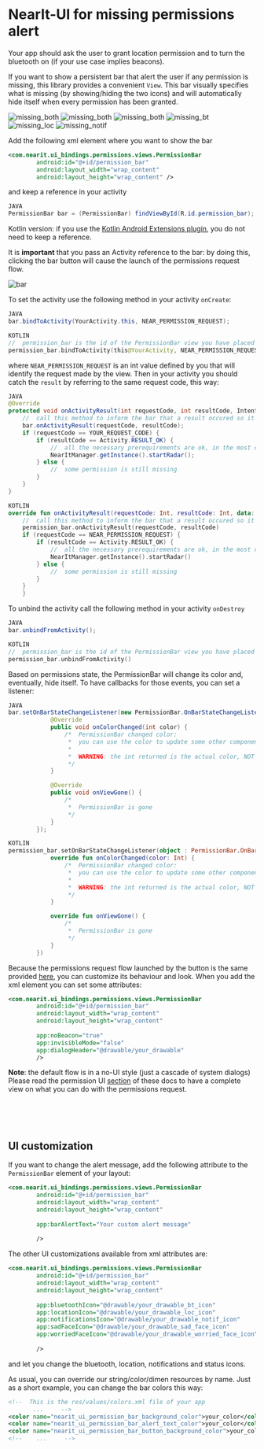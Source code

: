 # NearIt-UI for missing permissions alert

Your app should ask the user to grant location permission and to turn the bluetooth on (if your use case implies beacons).

If you want to show a persistent bar that alert the user if any permission is missing, this library provides a convenient `View`.
This bar visually specifies what is missing (by showing/hiding the two icons) and will automatically hide itself when every permission has been granted.

![missing_both](images/permissions_bar_missing_all.png)
![missing_both](images/permissions_bar_missing_many.png)
![missing_both](images/permissions_bar_missing_permission.png)
![missing_bt](images/permissions_bar_missing_bt.png)
![missing_loc](images/permissions_bar_missing_loc.png)
![missing_notif](images/permissions_bar_missing_notif.png)

Add the following xml element where you want to show the bar

```xml
<com.nearit.ui_bindings.permissions.views.PermissionBar
        android:id="@+id/permission_bar"
        android:layout_width="wrap_content"
        android:layout_height="wrap_content" />
```

and keep a reference in your activity

```java
JAVA
PermissionBar bar = (PermissionBar) findViewById(R.id.permission_bar);
```

Kotlin version: if you use the [Kotlin Android Extensions plugin](https://kotlinlang.org/docs/tutorials/android-plugin.html), you do not need to keep a reference. 

It is **important** that you pass an Activity reference to the bar: by doing this, clicking the bar button will cause the launch of the permissions request flow.

![bar](images/permissions_bar.gif)

To set the activity use the following method in your activity `onCreate`:

```java
JAVA
bar.bindToActivity(YourActivity.this, NEAR_PERMISSION_REQUEST);
```

```kotlin
KOTLIN
//  permission_bar is the id of the PermissionBar view you have placed in your layout
permission_bar.bindToActivity(this@YourActivity, NEAR_PERMISSION_REQUEST)
```

where `NEAR_PERMISSION_REQUEST` is an int value defined by you that will identify the request made by the view.
Then in your activity you should catch the `result` by referring to the same request code, this way:

```java
JAVA
@Override
protected void onActivityResult(int requestCode, int resultCode, Intent data) {
    //  call this method to inform the bar that a result occured so it can hide itself
    bar.onActivityResult(requestCode, resultCode);
    if (requestCode == YOUR_REQUEST_CODE) {
        if (resultCode == Activity.RESULT_OK) {
            //  all the necessary prerequirements are ok, in the most common scenarios you should start NearIT radar here
            NearItManager.getInstance().startRadar();
        } else {
            //  some permission is still missing
        }
    }
}
```

```kotlin
KOTLIN
override fun onActivityResult(requestCode: Int, resultCode: Int, data: Intent?) {
    //  call this method to inform the bar that a result occured so it can hide itself
    permission_bar.onActivityResult(requestCode, resultCode)
    if (requestCode == NEAR_PERMISSION_REQUEST) {
        if (resultCode == Activity.RESULT_OK) {
            //  all the necessary prerequirements are ok, in the most common scenarios you should start NearIT radar here
            NearItManager.getInstance().startRadar()
        } else {
            //  some permission is still missing
        }
    }
    }
```

To unbind the activity call the following method in your activity `onDestroy`

```java
JAVA
bar.unbindFromActivity();
```

```kotlin
KOTLIN
//  permission_bar is the id of the PermissionBar view you have placed in your layout
permission_bar.unbindFromActivity()
```

Based on permissions state, the PermissionBar will change its color and, eventually, hide itself. To have callbacks for those events, you can set a listener:

```java
JAVA
bar.setOnBarStateChangeListener(new PermissionBar.OnBarStateChangeListener() {
            @Override
            public void onColorChanged(int color) {
                /*  PermissionBar changed color:
                 *  you can use the color to update some other component of your UI
                 *
                 *  WARNING: the int returned is the actual color, NOT the resourceId
                 */
            }

            @Override
            public void onViewGone() {
                /*
                 *  PermissionBar is gone
                 */
            }
        });
```

```kotlin
KOTLIN
permission_bar.setOnBarStateChangeListener(object : PermissionBar.OnBarStateChangeListener {
            override fun onColorChanged(color: Int) {
                /*  PermissionBar changed color:
                 *  you can use the color to update some other component of your UI
                 *
                 *  WARNING: the int returned is the actual color, NOT the resourceId
                 */
            }

            override fun onViewGone() {
                /*
                 *  PermissionBar is gone
                 */
            }
        })
```

Because the permissions request flow launched by the button is the same provided [here](PERMISSIONS.md), you can customize its behaviour and look.
When you add the xml element you can set some attributes:

```xml
<com.nearit.ui_bindings.permissions.views.PermissionBar
        android:id="@+id/permission_bar"
        android:layout_width="wrap_content"
        android:layout_height="wrap_content"
        
        app:noBeacon="true"
        app:invisibleMode="false"
        app:dialogHeader="@drawable/your_drawable"
        />
```

**Note**: the default flow is in a no-UI style (just a cascade of system dialogs)
Please read the permission UI [section](PERMISSIONS.md) of these docs to have a complete view on what you can do with the permissions request.

<br>
<br>
<br>

## UI customization

If you want to change the alert message, add the following attribute to the `PermissionBar` element of your layout:

```xml
<com.nearit.ui_bindings.permissions.views.PermissionBar
        android:id="@+id/permission_bar"
        android:layout_width="wrap_content"
        android:layout_height="wrap_content"
        
        app:barAlertText="Your custom alert message"
        
        />
```

The other UI customizations available from xml attributes are:

```xml
<com.nearit.ui_bindings.permissions.views.PermissionBar
        android:id="@+id/permission_bar"
        android:layout_width="wrap_content"
        android:layout_height="wrap_content"
        
        app:bluetoothIcon="@drawable/your_drawable_bt_icon"
        app:locationIcon="@drawable/your_drawable_loc_icon"
        app:notificationsIcon="@drawable/your_drawable_notif_icon"
        app:sadFaceIcon="@drawable/your_drawable_sad_face_icon"
        app:worriedFaceIcon="@drawable/your_drawable_worried_face_icon"
        
        />
```

and let you change the bluetooth, location, notifications and status icons.

As usual, you can override our string/color/dimen resources by name. Just as a short example, you can change the bar colors this way:
```xml
<!--  This is the res/values/colors.xml file of your app
       ...     -->
<color name="nearit_ui_permission_bar_background_color">your_color</color>
<color name="nearit_ui_permission_bar_alert_text_color">your_color</color>
<color name="nearit_ui_permission_bar_button_background_color">your_color</color>
<!--    ...     -->
```
